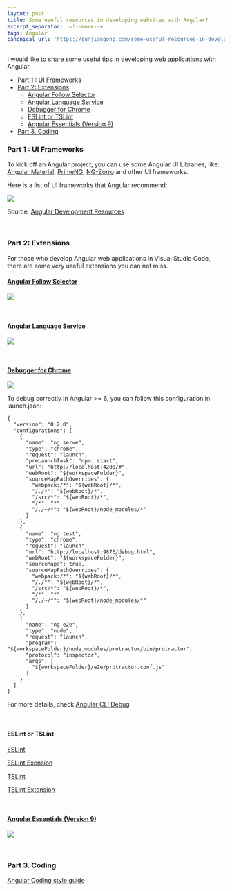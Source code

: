 ```yaml
---
layout: post
title: Some useful resources in developing websites with Angular?
excerpt_separator:  <!--more-->
tags: Angular
canonical_url: 'https://sunjiangong.com/some-useful-resources-in-developing-websites-with-angular/'
---
```


I would like to share some useful tips in developing web applications with Angular.

<!-- TOC -->

- [Part 1 : UI Frameworks](#part-1--ui-frameworks)
- [Part 2: Extensions](#part-2-extensions)
  - [Angular Follow Selector](#angular-follow-selector)
  - [Angular Language Service](#angular-language-service)
  - [Debugger for Chrome](#debugger-for-chrome)
  - [ESLint or TSLint](#eslint-or-tslint)
  - [Angular Essentials (Version 9)](#angular-essentials-version-9)
- [Part 3. Coding](#part-3-coding)

<!-- /TOC -->

<!--more-->

### Part 1 : UI Frameworks

To kick off an Angular project, you can use some Angular UI Libraries, like: [Angular Material](https://material.angular.io/), [PrimeNG](https://www.primefaces.org/primeng/), [NG-Zorro](https://ng.ant.design/) and other UI frameworks.

Here is a list of UI frameworks that Angular recommend:

![](./../../../assets/images/AngularStarter/AngularUIFrameworks.png)

Source: [Angular Development Resources](https://angular.io/resources?category=development)

<br/>

### Part 2: Extensions

For those who develop Angular web applications in Visual Studio Code, there are some very useful extensions you can not miss.

#### [Angular Follow Selector](https://marketplace.visualstudio.com/items?itemName=sanderledegen.angular-follow-selector)

![](./../../../assets/images/AngularStarter/angular-follow-selector.gif)

<br/>

#### [Angular Language Service](https://marketplace.visualstudio.com/items?itemName=Angular.ng-template)

![](./../../../assets/images/AngularStarter/AngularLanguageService.gif)

<br/>

#### [Debugger for Chrome](https://marketplace.visualstudio.com/items?itemName=msjsdiag.debugger-for-chrome)

![](./../../../assets/images/AngularStarter/DebuggerForChrome.gif)

To debug correctly in Angular >= 6, you can follow this configuration in launch.json:
```
{
  "version": "0.2.0",
  "configurations": [
    {
      "name": "ng serve",
      "type": "chrome",
      "request": "launch",
      "preLaunchTask": "npm: start",
      "url": "http://localhost:4200/#",
      "webRoot": "${workspaceFolder}",
      "sourceMapPathOverrides": {
        "webpack:/*": "${webRoot}/*",
        "/./*": "${webRoot}/*",
        "/src/*": "${webRoot}/*",
        "/*": "*",
        "/./~/*": "${webRoot}/node_modules/*"
      }
    },
    {
      "name": "ng test",
      "type": "chrome",
      "request": "launch",
      "url": "http://localhost:9876/debug.html",
      "webRoot": "${workspaceFolder}",
      "sourceMaps": true,
      "sourceMapPathOverrides": {
        "webpack:/*": "${webRoot}/*",
        "/./*": "${webRoot}/*",
        "/src/*": "${webRoot}/*",
        "/*": "*",
        "/./~/*": "${webRoot}/node_modules/*"
      }
    },
    {
      "name": "ng e2e",
      "type": "node",
      "request": "launch",
      "program": "${workspaceFolder}/node_modules/protractor/bin/protractor",
      "protocol": "inspector",
      "args": [
        "${workspaceFolder}/e2e/protractor.conf.js"
      ]
    }
  ]
}
```

For more details, check [Angular CLI Debug](https://github.com/microsoft/vscode-recipes/tree/master/Angular-CLI)

<br/>

#### ESLint or TSLint

[ESLint](https://eslint.org/)

[ESLint Exension](https://marketplace.visualstudio.com/items?itemName=dbaeumer.vscode-eslint)

[TSLint](https://palantir.github.io/tslint/)

[TSLint Extension](https://marketplace.visualstudio.com/items?itemName=ms-vscode.vscode-typescript-tslint-plugin)


<br/>

#### [Angular Essentials (Version 9)](https://marketplace.visualstudio.com/items?itemName=johnpapa.angular-essentials)


![](./../../../assets/images/AngularStarter/AngularEssentials.PNG)

<br/>

### Part 3. Coding

[Angular Coding style guide](https://angular.io/guide/styleguide)
